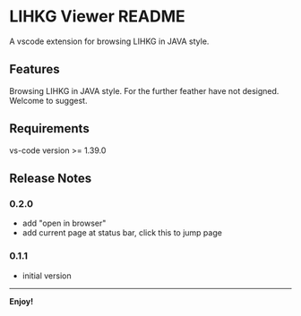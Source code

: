 # LIHKG Viewer README

A vscode extension for browsing LIHKG in JAVA style.

<!-- ## How to install

1. download vs-lihkg-[version no].vsix from [here](https://drive.google.com/file/d/1eqLTECt5POd0xpY-z1WS6uJVY7d_-MZn/view?usp=sharing).
1. Open the Extensions tab and click "install from VSIX" and select above file
1. enjoy! -->

## Features

Browsing LIHKG in JAVA style. For the further feather have not designed. Welcome to suggest.

## Requirements

vs-code version >= 1.39.0

<!-- ### Extension Settings

#None

## Known Issues

None -->

## Release Notes

### 0.2.0
- add "open in browser"
- add current page at status bar, click this to jump page

### 0.1.1
- initial version

-----------------------------------------------------------------------------------------------------------

**Enjoy!**
